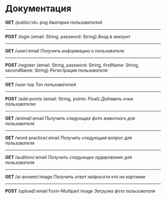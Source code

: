 # Документация
**GET** /public/:id+.png *Аватарки пользователей*
***
**POST** /login {email: String, password: String} *Вход в аккаунт*
***
**GET** /user/:email *Получить информацию о пользователе*
***
**POST** /register {email: String, password: String, firstName: String, secondName: String} *Регистрация пользователя*
***
**GET** /user-top *Топ пользователей*
***
**POST** /add-points {email: String, points: Float} *Добавить очки пользователю*
***
**GET** /animal/:email *Получить следующее фото животного для пользователя*
***
**GET** /word-practice/:email *Получить следующий вопрос  для пользователя*
***
**GET** /audition/:email *Получить следующее аудирование для пользователя*
***
**GET** /ai-answer/:image *Получить ответ нейросети кто на картинке*
***
**POST** /upload/:email Form-Multipart image *Загрузка фото пользователя*